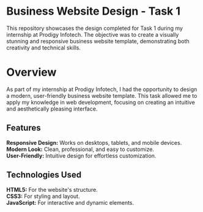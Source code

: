 <h1>Business Website Design - Task 1</h1>
This repository showcases the design completed for Task 1 during my internship at Prodigy Infotech. The objective was to create a visually stunning and responsive business website template, demonstrating both creativity and technical skills.


<h1>Overview</h1>
As part of my internship at Prodigy Infotech, I had the opportunity to design a modern, user-friendly business website template. This task allowed me to apply my knowledge in web development, focusing on creating an intuitive and aesthetically pleasing interface.

<h2>Features</h2>
<b>Responsive Design:</b> Works on desktops, tablets, and mobile devices.<br>
<b>Modern Look:</b> Clean, professional, and easy to customize.<br>
<b>User-Friendly:</b> Intuitive design for effortless customization.<br>

<h2>Technologies Used</h2>
<b>HTML5:</b> For the website's structure.<br>
<b>CSS3:</b> For styling and layout.<br>
<b>JavaScript:</b> For interactive and dynamic elements.
